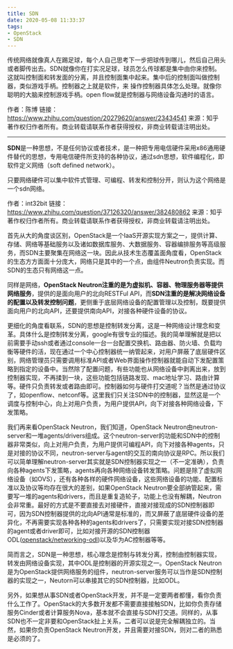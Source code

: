 ```yaml
---
title: SDN
date: 2020-05-08 11:33:37
tags: 
- OpenStack 
- SDN
---
```




传统网络就像真人在踢足球，每个人自己思考下一步把球传到哪儿，然后自己用头或者脚传出去。SDN就像你在打实况足球，球员怎么传球都是集中由你来控制。这就叫控制面和转发面的分离，并且控制面集中起来。集中后的控制面叫做控制器，类似游戏手柄。控制器之上就是软件，来 操作控制器具体怎么处理。就像你聪明的大脑来控制游戏手柄。open flow就是控制器与网络设备沟通时的语言。



作者：陈博
链接：https://www.zhihu.com/question/20279620/answer/23434541
来源：知乎
著作权归作者所有。商业转载请联系作者获得授权，非商业转载请注明出处。

----



**SDN**是一种思想，不是任何协议或者技术，是一种把专用电信硬件采用x86通用硬件替代的思想，专用电信硬件所支持的各种协议，通过sdn思想，软件编程化，即软件定义网络（soft defined network）。

只要网络硬件可以集中软件式管理、可编程、转发和控制分开，则认为这个网络是一个sdn网络。



作者：int32bit
链接：https://www.zhihu.com/question/37126320/answer/382480862
来源：知乎
著作权归作者所有。商业转载请联系作者获得授权，非商业转载请注明出处。



首先从大的角度谈区别，OpenStack是一个IaaS开源实现方案之一，提供计算、存储、网络等基础服务以及诸如数据库服务、大数据服务、容器编排服务等高级服务，而SDN主要聚集在网络这一块。因此从技术生态覆盖面角度看，OpenStack的生态方方面面十分庞大，网络只是其中的一个点，由组件Neutron负责实现。而SDN的生态只有网络这一点。

同样是网络，**OpenStack Neutron注重的是为虚拟机、容器、物理服务器等提供网络服务**，提供的是面向用户的北向RESTFul API，而**SDN注重的是解决网络设备的配置以及转发控制问题**，更侧重于底层网络设备的配置管理以及控制，既要提供面向用户的北向API，还要提供南向API，对接各种硬件设备的协议。

更细化的角度看联系，SDN的思想是控制转发分离，这是一种网络设计理念和变革。具体什么是控制转发分离，google有很专业的描述。我的简单理解就是把以前需要手动ssh或者通过console一台一台配置交换机、路由器、防火墙、负载均衡等硬件的活，现在通过一个中心控制器统一纳管起来，对用户屏蔽了底层硬件区别，网络管理员只需要调用标准API或者Web界面操作控制器就能自动下发配置策略到指定的设备中。当然除了配置问题，有些功能也从网络设备中剥离出来，放到控制器实现，不再揉到一块，这些功能包括链路发现、mac地址学习、路由计算等。硬件只负责转发或者路由即可。控制器如何与硬件打交道呢？当然是通过协议了，如openflow、netconf等。这里我们只关注SDN中的控制器，显然这是一个调度与控制中心，向上对用户负责，为用户提供API，向下对接各种网络设备，下发策略。

我们再来看OpenStack Neutron，我们知道，OpenStack Neutron由neutron-server和一堆agents/drivers组成。这个neutron-server的功能和SDN中的控制器非常类似，向上对用户负责，为用户提供可编程API，向下对接各种agents，只是对接的协议不同，neutron-server与agent的交互的南向协议是RPC。所以我们可以简单理解neutron-server其实就是SDN控制器实现之一（不一定准确），负责向各种agents下发策略，agents再向各种网络设备转发策略。问题是除了虚拟网络设备（如OVS），还有各种各样的硬件网络设备，这些网络设备的功能、配置标准以及协议等均存在很大的差别，如果OpenStack Neutron要全部纳管起来，需要写一堆的agents和drivers，而且是重复造轮子，功能上也没有解耦，Neutron会非常重。最好的方式是不要直接去对接硬件，直接对接现成的SDN控制器即可，因为SDN控制器提供的北向API通常是标准的，而又屏蔽了底层硬件设备的差异化，不再需要实现各种各种的agents和drivers了，只需要实现对接SDN控制器的agent或者driver即可，比如对接开源的SDN控制器ODL([openstack/networking-odl](https://link.zhihu.com/?target=https%3A//github.com/openstack/networking-odl))以及华为AC控制器等等。

简而言之，SDN是一种思想，核心理念是控制与转发分离，控制由控制器实现，转发由网络设备实现，其中ODL是控制器的开源实现之一。OpenStack Neutron是为OpenStack提供网络服务的组件，neutron-server服务可以当作是SDN控制器的实现之一，Neutorn可以串接其它的SDN控制器，比如ODL。

另外，如果想从事SDN或者OpenStack开发，并不是一定要两者都懂，看你负责什么工作了。OpenStack的大多数开发都不需要直接接触SDN，比如你负责存储服务Cinder或者计算服务Nova，基本就不会直接与SDN打交道。同样的，从事SDN也不一定非要和OpenStack扯上关系，二者可以说是完全解耦独立的。当然，如果你负责OpenStack Neutron开发，并且需要对接SDN，则对二者的熟悉是必须的了。